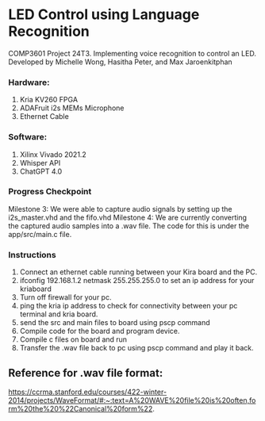 # LED Control using Language Recognition

COMP3601 Project 24T3. Implementing voice recognition to control an LED. 
Developed by Michelle Wong, Hasitha Peter, and Max Jaroenkitphan


### Hardware:
1. Kria KV260 FPGA
2. ADAFruit i2s MEMs Microphone
3. Ethernet Cable
   
### Software:
1. Xilinx Vivado 2021.2
2. Whisper API
3. ChatGPT 4.0


### Progress Checkpoint
Milestone 3: We were able to capture audio signals by setting up the i2s_master.vhd and the fifo.vhd
Milestone 4: We are currently converting the captured audio samples into a .wav file. The code for this is under the app/src/main.c file.

### Instructions 
1. Connect an ethernet cable running between your Kira board and the PC.
2. ifconfig 192.168.1.2 netmask 255.255.255.0 to set an ip address for your kriaboard
3. Turn off firewall for your pc.
4. ping the kria ip address to check for connectivity between your pc terminal and kria board.
5. send the src and main files to board using pscp command
6. Compile code for the board and program device.
7. Compile c files on board and run
8. Transfer the .wav file back to pc using pscp command and play it back.

## Reference for .wav file format: 
https://ccrma.stanford.edu/courses/422-winter-2014/projects/WaveFormat/#:~:text=A%20WAVE%20file%20is%20often,form%20the%20%22Canonical%20form%22.

